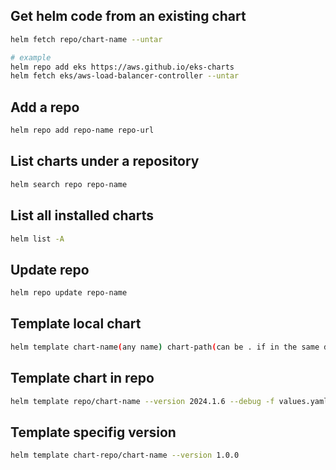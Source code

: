 ## Get helm code from an existing chart
```bash
helm fetch repo/chart-name --untar

# example
helm repo add eks https://aws.github.io/eks-charts
helm fetch eks/aws-load-balancer-controller --untar
```
## Add a repo
```bash
helm repo add repo-name repo-url
```

## List charts under a repository
```bash
helm search repo repo-name
```

## List all installed charts
```bash
helm list -A
```

## Update repo
```bash
helm repo update repo-name
```

## Template local chart
```bash
helm template chart-name(any name) chart-path(can be . if in the same directory)
```

## Template chart in repo
```bash
helm template repo/chart-name --version 2024.1.6 --debug -f values.yaml
```

## Template specifig version
```bash
helm template chart-repo/chart-name --version 1.0.0
```
